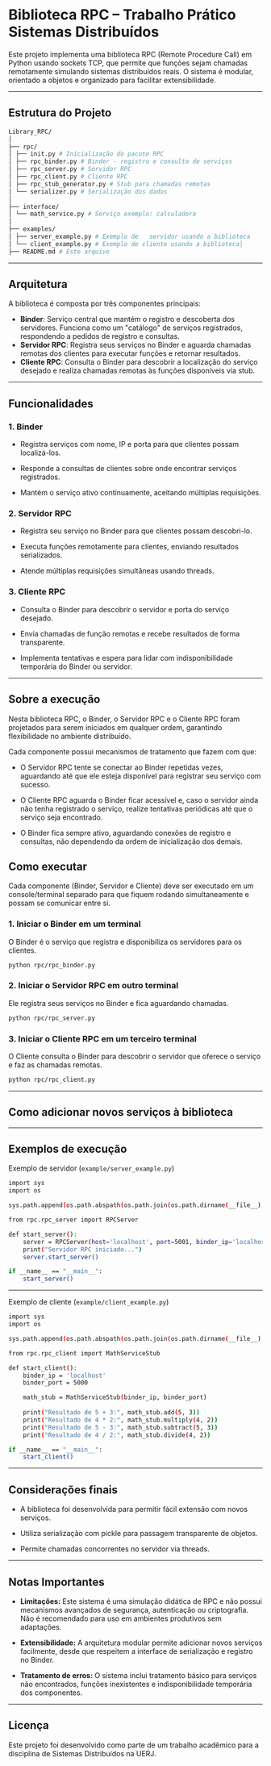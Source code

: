# Biblioteca RPC – Trabalho Prático Sistemas Distribuídos

Este projeto implementa uma biblioteca RPC (Remote Procedure Call) em Python usando sockets TCP, que permite que funções sejam chamadas remotamente simulando sistemas distribuídos reais. O sistema é modular, orientado a objetos e organizado para facilitar extensibilidade.

---

## Estrutura do Projeto

```bash
Library_RPC/
│
├── rpc/
│ ├── init.py # Inicialização do pacote RPC
│ ├── rpc_binder.py # Binder - registro e consulta de serviços
│ ├── rpc_server.py # Servidor RPC
│ ├── rpc_client.py # Cliente RPC
│ ├── rpc_stub_generator.py # Stub para chamadas remotas
│ └── serializer.py # Serialização dos dados
│
├── interface/
│ └── math_service.py # Serviço exemplo: calculadora
│
├── examples/
│ ├── server_example.py # Exemplo de   servidor usando a biblioteca
│ └── client_example.py # Exemplo de cliente usando a biblioteca│
├── README.md # Este arquivo
```
---

## Arquitetura

A biblioteca é composta por três componentes principais:

- **Binder**: Serviço central que mantém o registro e descoberta dos servidores. Funciona como um "catálogo" de serviços registrados, respondendo a pedidos de registro e consultas.
- **Servidor RPC**: Registra seus serviços no Binder e aguarda chamadas remotas dos clientes para executar funções e retornar resultados.
- **Cliente RPC**: Consulta o Binder para descobrir a localização do serviço desejado e realiza chamadas remotas às funções disponíveis via stub.

---
## Funcionalidades
### 1. Binder
* Registra serviços com nome, IP e porta para que clientes possam localizá-los.

* Responde a consultas de clientes sobre onde encontrar serviços registrados.

* Mantém o serviço ativo continuamente, aceitando múltiplas requisições.

### 2. Servidor RPC
* Registra seu serviço no Binder para que clientes possam descobri-lo.

* Executa funções remotamente para clientes, enviando resultados serializados.

* Atende múltiplas requisições simultâneas usando threads.

### 3. Cliente RPC
* Consulta o Binder para descobrir o servidor e porta do serviço desejado.

* Envia chamadas de função remotas e recebe resultados de forma transparente.

* Implementa tentativas e espera para lidar com indisponibilidade temporária do Binder ou servidor.

---

## Sobre a execução

Nesta biblioteca RPC, o Binder, o Servidor RPC e o Cliente RPC foram projetados para serem iniciados em qualquer ordem, garantindo flexibilidade no ambiente distribuído.

Cada componente possui mecanismos de tratamento que fazem com que:

* O Servidor RPC tente se conectar ao Binder repetidas vezes, aguardando até que ele esteja disponível para registrar seu serviço com sucesso.

* O Cliente RPC aguarda o Binder ficar acessível e, caso o servidor ainda não tenha registrado o serviço, realize tentativas periódicas até que o serviço seja encontrado.

* O Binder fica sempre ativo, aguardando conexões de registro e consultas, não dependendo da ordem de inicialização dos demais.

## Como executar
Cada componente (Binder, Servidor e Cliente) deve ser executado em um console/terminal separado para que fiquem rodando simultaneamente e possam se comunicar entre si.

### 1. Iniciar o Binder em um terminal

O Binder é o serviço que registra e disponibiliza os servidores para os clientes.

```bash
python rpc/rpc_binder.py
```

### 2. Iniciar o Servidor RPC em outro terminal

Ele registra seus serviços no Binder e fica aguardando chamadas.

```bash
python rpc/rpc_server.py
```

### 3. Iniciar o Cliente RPC em um terceiro terminal
O Cliente consulta o Binder para descobrir o servidor que oferece o serviço e faz as chamadas remotas.

```bash
python rpc/rpc_client.py
```

---

## Como adicionar novos serviços à biblioteca


---

## Exemplos de execução

Exemplo de servidor (`example/server_example.py`)

```bash
import sys
import os

sys.path.append(os.path.abspath(os.path.join(os.path.dirname(__file__), '..')))

from rpc.rpc_server import RPCServer

def start_server():
    server = RPCServer(host='localhost', port=5001, binder_ip='localhost', binder_port=5000)
    print("Servidor RPC iniciado...")
    server.start_server()

if __name__ == "__main__":
    start_server()
```

---
Exemplo de cliente (`example/client_example.py`)

```bash
import sys
import os

sys.path.append(os.path.abspath(os.path.join(os.path.dirname(__file__), '..')))

from rpc.rpc_client import MathServiceStub

def start_client():
    binder_ip = 'localhost'
    binder_port = 5000

    math_stub = MathServiceStub(binder_ip, binder_port)
    
    print("Resultado de 5 + 3:", math_stub.add(5, 3))
    print("Resultado de 4 * 2:", math_stub.multiply(4, 2))
    print("Resultado de 5 - 3:", math_stub.subtract(5, 3))
    print("Resultado de 4 / 2:", math_stub.divide(4, 2))

if __name__ == "__main__":
    start_client()
```
---
## Considerações finais

* A biblioteca foi desenvolvida para permitir fácil extensão com novos serviços.

* Utiliza serialização com pickle para passagem transparente de objetos.

* Permite chamadas concorrentes no servidor via threads.


---

## Notas Importantes

* **Limitações:** Este sistema é uma simulação didática de RPC e não possui mecanismos avançados de segurança, autenticação ou criptografia. Não é recomendado para uso em ambientes produtivos sem adaptações.

* **Extensibilidade:** A arquitetura modular permite adicionar novos serviços facilmente, desde que respeitem a interface de serialização e registro no Binder.

* **Tratamento de erros:** O sistema inclui tratamento básico para serviços não encontrados, funções inexistentes e indisponibilidade temporária dos componentes.

---

## Licença
Este projeto foi desenvolvido como parte de um trabalho acadêmico para a disciplina de Sistemas Distribuídos na UERJ.
